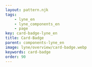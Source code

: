 ```yaml
---
layout: pattern.njk
tags: 
    - lyne_en
    - lyne_components_en
    - page
key: card-badge-lyne_en
title: Card-Badge
parent: components-lyne_en
image: lyne/overview/card-badge.webp
keywords: card-badge
order: 90
---
```

